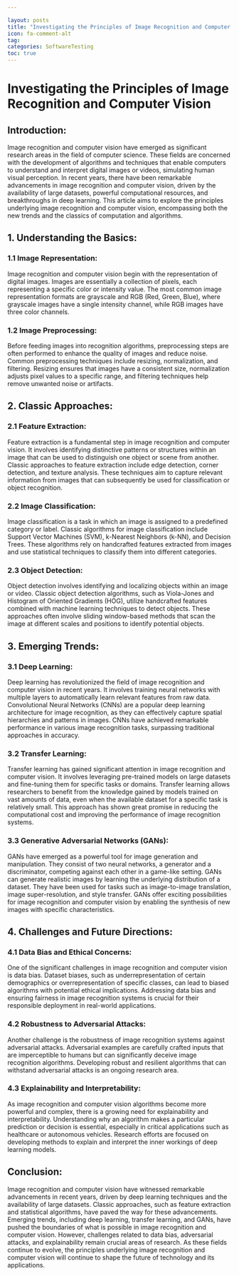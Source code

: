```yaml
---

layout: posts
title: "Investigating the Principles of Image Recognition and Computer Vision"
icon: fa-comment-alt
tag:      
categories: SoftwareTesting
toc: true
---
```




# Investigating the Principles of Image Recognition and Computer Vision

## Introduction:
Image recognition and computer vision have emerged as significant research areas in the field of computer science. These fields are concerned with the development of algorithms and techniques that enable computers to understand and interpret digital images or videos, simulating human visual perception. In recent years, there have been remarkable advancements in image recognition and computer vision, driven by the availability of large datasets, powerful computational resources, and breakthroughs in deep learning. This article aims to explore the principles underlying image recognition and computer vision, encompassing both the new trends and the classics of computation and algorithms.

## 1. Understanding the Basics:
### 1.1 Image Representation:
Image recognition and computer vision begin with the representation of digital images. Images are essentially a collection of pixels, each representing a specific color or intensity value. The most common image representation formats are grayscale and RGB (Red, Green, Blue), where grayscale images have a single intensity channel, while RGB images have three color channels.

### 1.2 Image Preprocessing:
Before feeding images into recognition algorithms, preprocessing steps are often performed to enhance the quality of images and reduce noise. Common preprocessing techniques include resizing, normalization, and filtering. Resizing ensures that images have a consistent size, normalization adjusts pixel values to a specific range, and filtering techniques help remove unwanted noise or artifacts.

## 2. Classic Approaches:
### 2.1 Feature Extraction:
Feature extraction is a fundamental step in image recognition and computer vision. It involves identifying distinctive patterns or structures within an image that can be used to distinguish one object or scene from another. Classic approaches to feature extraction include edge detection, corner detection, and texture analysis. These techniques aim to capture relevant information from images that can subsequently be used for classification or object recognition.

### 2.2 Image Classification:
Image classification is a task in which an image is assigned to a predefined category or label. Classic algorithms for image classification include Support Vector Machines (SVM), k-Nearest Neighbors (k-NN), and Decision Trees. These algorithms rely on handcrafted features extracted from images and use statistical techniques to classify them into different categories.

### 2.3 Object Detection:
Object detection involves identifying and localizing objects within an image or video. Classic object detection algorithms, such as Viola-Jones and Histogram of Oriented Gradients (HOG), utilize handcrafted features combined with machine learning techniques to detect objects. These approaches often involve sliding window-based methods that scan the image at different scales and positions to identify potential objects.

## 3. Emerging Trends:
### 3.1 Deep Learning:
Deep learning has revolutionized the field of image recognition and computer vision in recent years. It involves training neural networks with multiple layers to automatically learn relevant features from raw data. Convolutional Neural Networks (CNNs) are a popular deep learning architecture for image recognition, as they can effectively capture spatial hierarchies and patterns in images. CNNs have achieved remarkable performance in various image recognition tasks, surpassing traditional approaches in accuracy.

### 3.2 Transfer Learning:
Transfer learning has gained significant attention in image recognition and computer vision. It involves leveraging pre-trained models on large datasets and fine-tuning them for specific tasks or domains. Transfer learning allows researchers to benefit from the knowledge gained by models trained on vast amounts of data, even when the available dataset for a specific task is relatively small. This approach has shown great promise in reducing the computational cost and improving the performance of image recognition systems.

### 3.3 Generative Adversarial Networks (GANs):
GANs have emerged as a powerful tool for image generation and manipulation. They consist of two neural networks, a generator and a discriminator, competing against each other in a game-like setting. GANs can generate realistic images by learning the underlying distribution of a dataset. They have been used for tasks such as image-to-image translation, image super-resolution, and style transfer. GANs offer exciting possibilities for image recognition and computer vision by enabling the synthesis of new images with specific characteristics.

## 4. Challenges and Future Directions:
### 4.1 Data Bias and Ethical Concerns:
One of the significant challenges in image recognition and computer vision is data bias. Dataset biases, such as underrepresentation of certain demographics or overrepresentation of specific classes, can lead to biased algorithms with potential ethical implications. Addressing data bias and ensuring fairness in image recognition systems is crucial for their responsible deployment in real-world applications.

### 4.2 Robustness to Adversarial Attacks:
Another challenge is the robustness of image recognition systems against adversarial attacks. Adversarial examples are carefully crafted inputs that are imperceptible to humans but can significantly deceive image recognition algorithms. Developing robust and resilient algorithms that can withstand adversarial attacks is an ongoing research area.

### 4.3 Explainability and Interpretability:
As image recognition and computer vision algorithms become more powerful and complex, there is a growing need for explainability and interpretability. Understanding why an algorithm makes a particular prediction or decision is essential, especially in critical applications such as healthcare or autonomous vehicles. Research efforts are focused on developing methods to explain and interpret the inner workings of deep learning models.

## Conclusion:
Image recognition and computer vision have witnessed remarkable advancements in recent years, driven by deep learning techniques and the availability of large datasets. Classic approaches, such as feature extraction and statistical algorithms, have paved the way for these advancements. Emerging trends, including deep learning, transfer learning, and GANs, have pushed the boundaries of what is possible in image recognition and computer vision. However, challenges related to data bias, adversarial attacks, and explainability remain crucial areas of research. As these fields continue to evolve, the principles underlying image recognition and computer vision will continue to shape the future of technology and its applications.